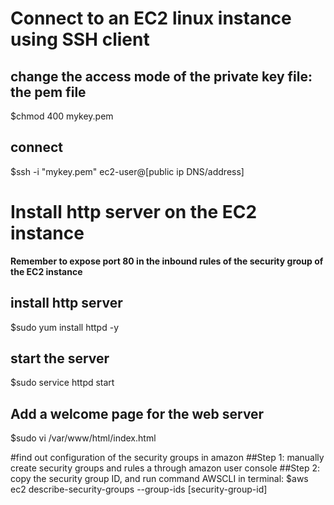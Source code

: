 # Connect to an EC2 linux instance using SSH client
## change the access mode of the private key file: the pem file
$chmod 400 mykey.pem

## connect
$ssh -i "mykey.pem" ec2-user@[public ip DNS/address]

# Install http server on the EC2 instance
**Remember to expose port 80 in the inbound rules of the security group of the EC2 instance**
## install http server
$sudo yum install httpd -y
## start the server
$sudo service httpd start
## Add a welcome page for the web server
$sudo vi /var/www/html/index.html

#find out configuration of the security groups in amazon
##Step 1: manually create security groups and rules a through amazon user console
##Step 2: copy the security group ID, and run command AWSCLI in terminal:
$aws ec2 describe-security-groups --group-ids [security-group-id]

